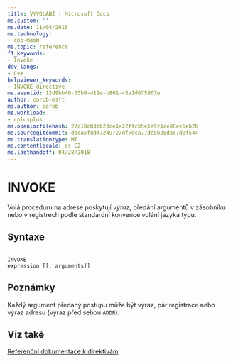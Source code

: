 ```yaml
---
title: VYVOLÁNÍ | Microsoft Docs
ms.custom: ''
ms.date: 11/04/2016
ms.technology:
- cpp-masm
ms.topic: reference
f1_keywords:
- Invoke
dev_langs:
- C++
helpviewer_keywords:
- INVOKE directive
ms.assetid: 12d9bb40-33b9-411e-b801-45a1d675967e
author: corob-msft
ms.author: corob
ms.workload:
- cplusplus
ms.openlocfilehash: 27c18c83b623ce1a22ffcb5e1a9f1ce98ee6eb20
ms.sourcegitcommit: dbca5fdd47249727df7dca77de5b20da57d0f544
ms.translationtype: MT
ms.contentlocale: cs-CZ
ms.lasthandoff: 04/28/2018
---
```

# <a name="invoke"></a>INVOKE
Volá proceduru na adrese poskytují *výraz*, předání argumentů v zásobníku nebo v registrech podle standardní konvence volání jazyka typu.  
  
## <a name="syntax"></a>Syntaxe  
  
```  
  
INVOKE   
expression [[, arguments]]  
```  
  
## <a name="remarks"></a>Poznámky  
 Každý argument předaný postupu může být výraz, pár registrace nebo výraz adresu (výraz před sebou `ADDR`).  
  
## <a name="see-also"></a>Viz také  
 [Referenční dokumentace k direktivám](../../assembler/masm/directives-reference.md)